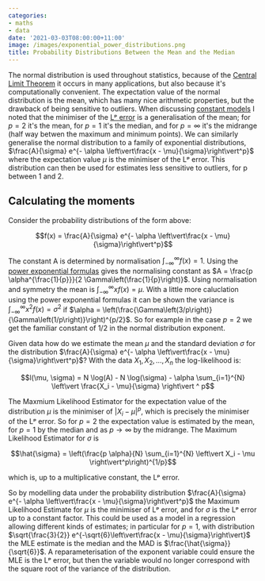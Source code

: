 ```yaml
---
categories:
- maths
- data
date: '2021-03-03T08:00:00+11:00'
image: /images/exponential_power_distributions.png
title: Probability Distributions Between the Mean and the Median
---
```


The normal distribution is used throughout statistics, because of the [Central Limit Theorem](https://en.wikipedia.org/wiki/Central_limit_theorem) it occurs in many applications, but also because it's computationally convenient.
The expectation value of the normal distribution is the mean, which has many nice arithmetic properties, but the drawback of being sensitive to outliers.
When discussing [constant models](/constant-models) I noted that the minimiser of the [Lᵖ error](https://en.wikipedia.org/wiki/Lp_space#The_p-norm_in_finite_dimensions) is a generalisation of the mean; for $p = 2$ it's the mean, for $p = 1$ it's the median, and for $p = \infty$ it's the midrange (half way betwen the maximum and minimum points).
We can similarly generalise the normal distribution to a family of exponential distributions, $\frac{A}{\sigma} e^{- \alpha \left\vert\frac{x - \mu}{\sigma}\right\vert^p}$ where the expectation value $\mu$ is the minimiser of the Lᵖ error.
This distribution can then be used for estimates less sensitive to outliers, for p between 1 and 2.

## Calculating the moments

Consider the probability distributions of the form above: 

$$f(x) = \frac{A}{\sigma} e^{- \alpha \left\vert\frac{x - \mu}{\sigma}\right\vert^p}$$

The constant A is determined by normalisation $\int_{-\infty}^{\infty} f(x) = 1$.
Using the [power exponential formulas](/integrating-power-exponential) gives the normalising constant as $A = \frac{p \alpha^{\frac{1}{p}}}{2 \Gamma\left(\frac{1}{p}\right)}$.
Using normalisation and symmetry the mean is $\int_{-\infty}^{\infty} x f(x) = \mu$.
With a little more caluclation using the power exponential formulas it can be shown the variance is $\int_{-\infty}^{\infty} x^2 f(x) =  \sigma^2$ if $\alpha = \left(\frac{\Gamma\left(3/p\right)}{\Gamma\left(1/p\right)}\right)^{p/2}$.
So for example in the case $p = 2$ we get the familiar constant of 1/2 in the normal distribution exponent.

Given data how do we estimate the mean $\mu$ and the standard deviation $\sigma$ for the distribution $\frac{A}{\sigma} e^{- \alpha \left\vert\frac{x - \mu}{\sigma}\right\vert^p}$?
With the data $X_1, X_2, \ldots, X_n$ the log-likelihood is:

$$l(\mu, \sigma) = N \log(A) - N \log(\sigma) - \alpha \sum_{i=1}^{N} \left\vert \frac{X_i - \mu}{\sigma} \right\vert ^ p$$

The Maxmium Likelihood Estimator for the expectation value of the distribution $\mu$ is the minimiser of $\left\vert X_i - \mu \right\vert^ p$, which is precisely the minimiser of the Lᵖ error.
So for $p = 2$ the expectation value is estimated by the mean, for $p = 1$ by the median and as $p \rightarrow \infty$ by the midrange.
The Maximum Likelihood Estimator for $\sigma$ is

$$\hat{\sigma} = \left(\frac{p \alpha}{N} \sum_{i=1}^{N} \left\vert X_i - \mu \right\vert^p\right)^{1/p}$$

which is, up to a multiplicative constant, the Lᵖ error.

So by modelling data under the probability distribution $\frac{A}{\sigma} e^{- \alpha \left\vert\frac{x - \mu}{\sigma}\right\vert^p}$ the Maximum Likelihood Estimate for $\mu$ is the minimiser of Lᵖ error, and for $\sigma$ is the Lᵖ error up to a constant factor.
This could be used as a model in a regression allowing different kinds of estimates; in particular for $p = 1$, with distribution $\sqrt{\frac{3}{2}} e^{-\sqrt{6}\left\vert\frac{x - \mu}{\sigma}\right\vert}$ the MLE estimate is the median and the MAD is $\frac{\hat{\sigma}}{\sqrt{6}}$.
A reparameterisation of the exponent variable could ensure the MLE is the Lᵖ error, but then the variable would no longer correspond with the square root of the variance of the distribution.